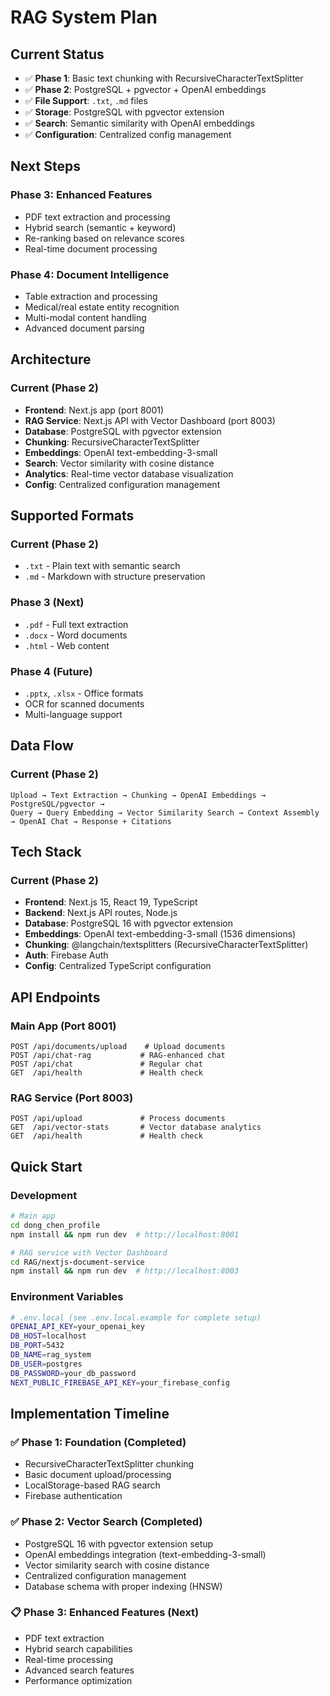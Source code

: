 # RAG System Plan

## Current Status
- ✅ **Phase 1**: Basic text chunking with RecursiveCharacterTextSplitter
- ✅ **Phase 2**: PostgreSQL + pgvector + OpenAI embeddings
- ✅ **File Support**: `.txt`, `.md` files
- ✅ **Storage**: PostgreSQL with pgvector extension
- ✅ **Search**: Semantic similarity with OpenAI embeddings
- ✅ **Configuration**: Centralized config management

## Next Steps

### Phase 3: Enhanced Features
- PDF text extraction and processing
- Hybrid search (semantic + keyword)
- Re-ranking based on relevance scores
- Real-time document processing

### Phase 4: Document Intelligence
- Table extraction and processing
- Medical/real estate entity recognition
- Multi-modal content handling
- Advanced document parsing

## Architecture

### Current (Phase 2)
- **Frontend**: Next.js app (port 8001)
- **RAG Service**: Next.js API with Vector Dashboard (port 8003)
- **Database**: PostgreSQL with pgvector extension
- **Chunking**: RecursiveCharacterTextSplitter
- **Embeddings**: OpenAI text-embedding-3-small
- **Search**: Vector similarity with cosine distance
- **Analytics**: Real-time vector database visualization
- **Config**: Centralized configuration management

## Supported Formats

### Current (Phase 2)
- `.txt` - Plain text with semantic search
- `.md` - Markdown with structure preservation

### Phase 3 (Next)
- `.pdf` - Full text extraction
- `.docx` - Word documents
- `.html` - Web content

### Phase 4 (Future)
- `.pptx`, `.xlsx` - Office formats
- OCR for scanned documents
- Multi-language support

## Data Flow

### Current (Phase 2)
```
Upload → Text Extraction → Chunking → OpenAI Embeddings → PostgreSQL/pgvector →
Query → Query Embedding → Vector Similarity Search → Context Assembly → OpenAI Chat → Response + Citations
```

## Tech Stack

### Current (Phase 2)
- **Frontend**: Next.js 15, React 19, TypeScript
- **Backend**: Next.js API routes, Node.js
- **Database**: PostgreSQL 16 with pgvector extension
- **Embeddings**: OpenAI text-embedding-3-small (1536 dimensions)
- **Chunking**: @langchain/textsplitters (RecursiveCharacterTextSplitter)
- **Auth**: Firebase Auth
- **Config**: Centralized TypeScript configuration

## API Endpoints

### Main App (Port 8001)
```
POST /api/documents/upload    # Upload documents
POST /api/chat-rag           # RAG-enhanced chat
POST /api/chat               # Regular chat
GET  /api/health             # Health check
```

### RAG Service (Port 8003)
```
POST /api/upload             # Process documents
GET  /api/vector-stats       # Vector database analytics
GET  /api/health             # Health check
```

## Quick Start

### Development
```bash
# Main app
cd dong_chen_profile
npm install && npm run dev  # http://localhost:8001

# RAG service with Vector Dashboard
cd RAG/nextjs-document-service
npm install && npm run dev  # http://localhost:8003
```

### Environment Variables
```bash
# .env.local (see .env.local.example for complete setup)
OPENAI_API_KEY=your_openai_key
DB_HOST=localhost
DB_PORT=5432
DB_NAME=rag_system
DB_USER=postgres
DB_PASSWORD=your_db_password
NEXT_PUBLIC_FIREBASE_API_KEY=your_firebase_config
```

## Implementation Timeline

### ✅ Phase 1: Foundation (Completed)
- RecursiveCharacterTextSplitter chunking
- Basic document upload/processing
- LocalStorage-based RAG search
- Firebase authentication

### ✅ Phase 2: Vector Search (Completed)
- PostgreSQL 16 with pgvector extension setup
- OpenAI embeddings integration (text-embedding-3-small)
- Vector similarity search with cosine distance
- Centralized configuration management
- Database schema with proper indexing (HNSW)

### 📋 Phase 3: Enhanced Features (Next)
- PDF text extraction
- Hybrid search capabilities
- Real-time processing
- Advanced search features
- Performance optimization